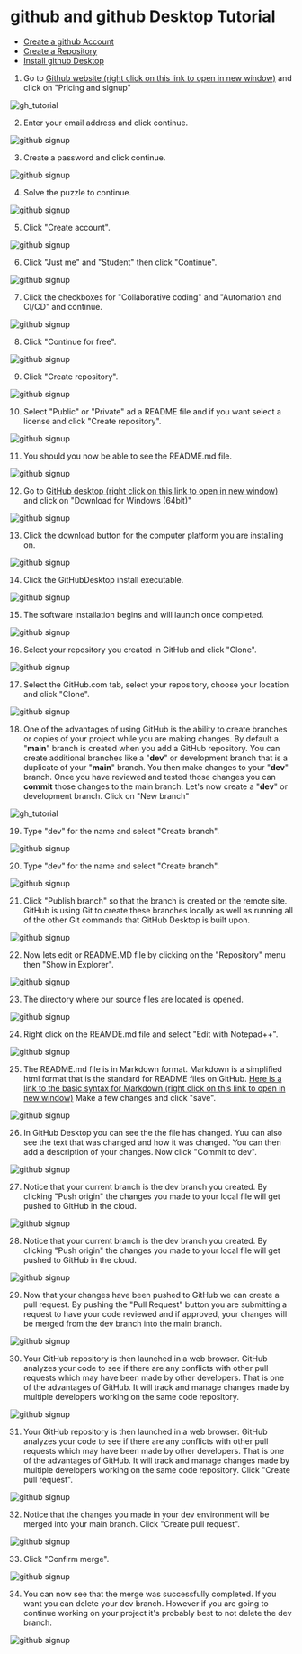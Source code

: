 # github and github Desktop Tutorial

* <a href="#create-github">Create a github Account</a>
* <a href="#create-github">Create a Repository</a>
* <a href="#install-mysql">Install github Desktop</a>


1. Go to <a href="https://github.com" target="_blank">Github website (right click on this link to open in new window)</a> and click on "Pricing and signup"

![gh_tutorial](images/gh1.png)

2. Enter your email address and click continue.

![github signup](images/gh2.png)

3. Create a password and click continue.

![github signup](images/gh3.png)

4. Solve the puzzle to continue.

![github signup](images/gh4.png)

5. Click "Create account".

![github signup](images/gh5.png)

6. Click "Just me" and "Student" then click "Continue".

![github signup](images/gh6.png)

7. Click the checkboxes for "Collaborative coding" and "Automation and CI/CD" and continue.

![github signup](images/gh8.png)

8. Click "Continue for free".

![github signup](images/gh9.png)

9. Click "Create repository".

![github signup](images/gh10.png)

10. Select "Public" or "Private" ad a README file and if you want select a license and click "Create repository".

![github signup](images/gh11.png)

11. You should you now be able to see the README.md file.

![github signup](images/gh12.png)

12. Go to <a href="https://desktop.github.com" target="_blank">GitHub desktop (right click on this link to open in new window)</a> and click on "Download for Windows (64bit)"

![github signup](images/gh13.png)

13. Click the download button for the computer platform you are installing on.

![github signup](images/gh14.png)

14. Click the GitHubDesktop install executable.

![github signup](images/gh15.png)

15. The software installation begins and will launch once completed.

![github signup](images/gh16.png)

16. Select your repository you created in GitHub and click "Clone".

![github signup](images/gh17.png)

17. Select the GitHub.com tab, select your repository, choose your location and click "Clone".

![github signup](images/gh18.png)

18. One of the advantages of using GitHub is the ability to create branches or copies of your project while you are making
 changes. By default a "<strong>main</strong>" branch is created when you add a GitHub repository. You can create additional branches 
like a "<strong>dev</strong>" or development branch that is a duplicate of your "<strong>main</strong>" branch. 
You then make changes to your "<strong>dev</strong>" branch. 
Once you have reviewed and tested those changes you can <strong>commit</strong>
those changes to the main branch. Let's now create a "<strong>dev</strong>" or development branch. Click on "New branch"

![gh_tutorial](images/gh19.png)

19. Type "dev" for the name and select "Create branch".

![github signup](images/gh20.png)

20. Type "dev" for the name and select "Create branch".

![github signup](images/gh20.png)

21. Click "Publish branch" so that the branch is created on the remote site. GitHub is using Git to create these branches 
locally as well as running all of the other Git commands that GitHub Desktop is built upon. 

![github signup](images/gh22.png)

22. Now lets edit or README.MD file by clicking on the "Repository" menu then "Show in Explorer".

![github signup](images/gh23.png)

23. The directory where our source files are located is opened.

![github signup](images/gh25.png)

24. Right click on the REAMDE.md file and select "Edit with Notepad++".

![github signup](images/gh26.png)

25. The README.md file is in Markdown format. Markdown is a simplified html format that is the standard for README
files on GitHub. 
<a href="https://www.markdownguide.org/basic-syntax/" target="_blank">Here is a link to the basic syntax for Markdown (right click on this link to open in new window)</a>
Make a few changes and click "save".

![github signup](images/gh27.png)

26. In GitHub Desktop you can see the the file has changed. Yuu can also see the text that was changed and how it was
changed. You can then add a description of your changes. Now click "Commit to dev".

![github signup](images/gh28.png)

27. Notice that your current branch is the dev branch you created. By clicking "Push origin" the changes you made to your 
local file will get pushed to GitHub in the cloud.

![github signup](images/gh29.png)

28. Notice that your current branch is the dev branch you created. By clicking "Push origin" the changes you made to your
    local file will get pushed to GitHub in the cloud.

![github signup](images/gh29.png)

29. Now that your changes have been pushed to GitHub we can create a pull request. By pushing the "Pull Request" button
you are submitting a request to have your code reviewed and if approved, your changes will be merged from the dev branch
into the main branch.

![github signup](images/gh30.png)

30. Your GitHub repository is then launched in a web browser. GitHub analyzes your code to see if there are any conflicts
with other pull requests which may have been made by other developers. That is one of the advantages of GitHub. It will
track and manage changes made by multiple developers working on the same code repository. 

![github signup](images/gh31.png)

31. Your GitHub repository is then launched in a web browser. GitHub analyzes your code to see if there are any conflicts
    with other pull requests which may have been made by other developers. That is one of the advantages of GitHub. It will
    track and manage changes made by multiple developers working on the same code repository. Click "Create pull request".

![github signup](images/gh31.png)

32. Notice that the changes you made in your dev environment will be merged into your main branch. Click "Create pull request".

![github signup](images/gh32.png)

33. Click "Confirm merge".

![github signup](images/gh33.png)

34. You can now see that the merge was successfully completed. If you want you can delete your dev branch. However if you
are going to continue working on your project it's probably best to not delete the dev branch.

![github signup](images/gh34.png)







